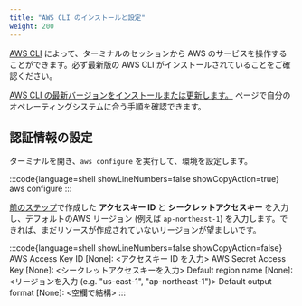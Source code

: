 ```yaml
---
title: "AWS CLI のインストールと設定"
weight: 200
---
```


[AWS CLI](https://aws.amazon.com/cli/) によって、ターミナルのセッションから AWS のサービスを操作することができます。必ず最新版の AWS CLI がインストールされていることをご確認ください。

[AWS CLI の最新バージョンをインストールまたは更新します。](https://docs.aws.amazon.com/cli/latest/userguide/getting-started-install.html) ページで自分のオペレーティングシステムに合う手順を確認できます。

## 認証情報の設定

ターミナルを開き、`aws configure` を実行して、環境を設定します。

:::code{language=shell showLineNumbers=false showCopyAction=true}
aws configure
:::

[前のステップ](/prerequisites/account)で作成した **アクセスキー ID** と **シークレットアクセスキー** を入力し、デフォルトのAWS リージョン (例えば `ap-northeast-1`) を入力します。できれば、まだリソースが作成されていないリージョンが望ましいです。

:::code{language=shell showLineNumbers=false showCopyAction=false}
AWS Access Key ID [None]: <アクセスキー ID を入力>
AWS Secret Access Key [None]: <シークレットアクセスキーを入力>
Default region name [None]: <リージョンを入力 (e.g. "us-east-1", "ap-northeast-1")>
Default output format [None]: <空欄で結構>
:::
